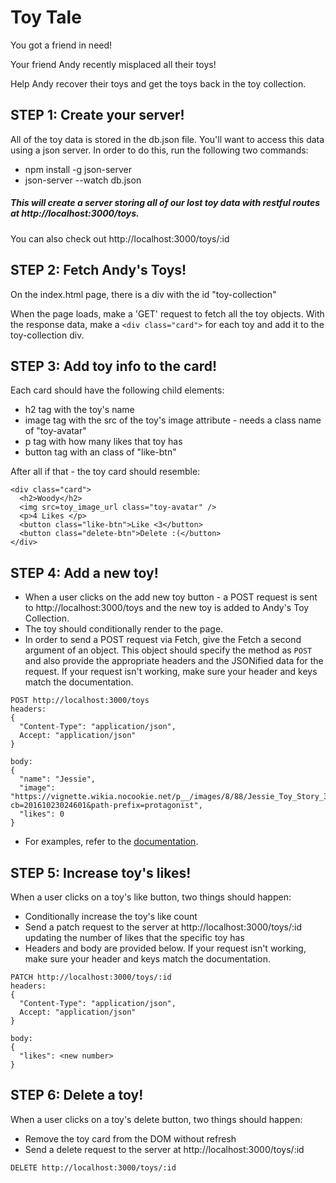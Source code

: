 # Toy Tale
You got a friend in need!

Your friend Andy recently misplaced all their toys!

Help Andy recover their toys and get the toys back in the toy collection.

## STEP 1: Create your server!

All of the toy data is stored in the db.json file. You'll want to access this data using a json server. In order to do this, run the following two commands:
   * npm install -g json-server
   * json-server --watch db.json

##### This will create a server storing all of our lost toy data with restful routes at http://localhost:3000/toys.
You can also check out http://localhost:3000/toys/:id

## STEP 2: Fetch Andy's Toys!

On the index.html page, there is a div with the id "toy-collection"

When the page loads, make a 'GET' request to fetch all the toy objects. With the response data, make a `<div class="card">` for each toy and add it to the toy-collection div.

## STEP 3: Add toy info to the card!

Each card should have the following child elements:
  * h2 tag with the toy's name
  * image tag with the src of the toy's image attribute - needs a class name of "toy-avatar"
  * p tag with how many likes that toy has
  * button tag with an class of "like-btn"

After all if that - the toy card should resemble:

  ```
  <div class="card">
    <h2>Woody</h2>
    <img src=toy_image_url class="toy-avatar" />
    <p>4 Likes </p>
    <button class="like-btn">Like <3</button>
    <button class="delete-btn">Delete :(</button>
  </div>
  ```

## STEP 4: Add a new toy!

* When a user clicks on the add new toy button - a POST request is sent to http://localhost:3000/toys and the new toy is added to Andy's Toy Collection.
* The toy should conditionally render to the page.
* In order to send a POST request via Fetch, give the Fetch a second argument of an object. This object should specify the method as `POST` and also provide the appropriate headers and the JSONified data for the request. If your request isn't working, make sure your header and keys match the documentation.

```
POST http://localhost:3000/toys
headers:
{
  "Content-Type": "application/json",
  Accept: "application/json"
}

body:
{
  "name": "Jessie",
  "image": "https://vignette.wikia.nocookie.net/p__/images/8/88/Jessie_Toy_Story_3.png/revision/latest?cb=20161023024601&path-prefix=protagonist",
  "likes": 0
}
```

* For examples, refer to the [documentation](https://developer.mozilla.org/en-US/docs/Web/API/Fetch_API/Using_Fetch#Supplying_request_options).

## STEP 5: Increase toy's likes!

When a user clicks on a toy's like button, two things should happen:
  * Conditionally increase the toy's like count
  * Send a patch request to the server at http://localhost:3000/toys/:id updating the number of likes that the specific toy has
  * Headers and body are provided below. If your request isn't working, make sure your header and keys match the documentation.

```
PATCH http://localhost:3000/toys/:id
headers:
{
  "Content-Type": "application/json",
  Accept: "application/json"
}

body:
{
  "likes": <new number>
}
```

## STEP 6: Delete a toy!

When a user clicks on a toy's delete button, two things should happen:
  * Remove the toy card from the DOM without refresh
  * Send a delete request to the server at http://localhost:3000/toys/:id

```
DELETE http://localhost:3000/toys/:id
```
